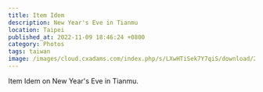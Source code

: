 ```yaml
---
title: Item Idem
description: New Year's Eve in Tianmu
location: Taipei
published_at: 2022-11-09 18:46:24 +0800
category: Photos
tags: taiwan
image: /images/cloud.cxadams.com/index.php/s/LXwHTiSek7Y7qiS/download/20220101-0005_Taipei_NYE_L1008032-0.jpg
---
```


Item Idem on New Year's Eve in Tianmu.
